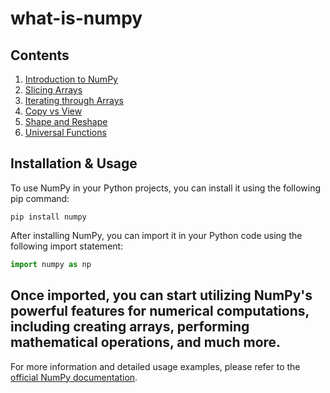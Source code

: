 # what-is-numpy

## Contents

1. [Introduction to NumPy](docs/intro-to-numpy.md)
2. [Slicing Arrays](docs/slicing-arrays.md)
3. [Iterating through Arrays](docs/iterating-through-arrays.md)
4. [Copy vs View](docs/copy-vs-view.md)
5. [Shape and Reshape](docs/shape-and-reshape.md)
6. [Universal Functions](docs/universal-functions.md)

## Installation & Usage

To use NumPy in your Python projects, you can install it using the following pip command:

```console
pip install numpy
```

After installing NumPy, you can import it in your Python code using the following import statement:

```python
import numpy as np
```

Once imported, you can start utilizing NumPy's powerful features for numerical computations, including creating arrays,
performing mathematical operations, and much more.
---
For more information and detailed usage examples, please refer to the [official NumPy
documentation](https://numpy.org/doc/stable/).
